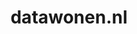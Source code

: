 ---
layout: post
title:  "datawonen.nl"
internal_url:  "/data/datawonen.nl.html"
categories: dutchgov
---